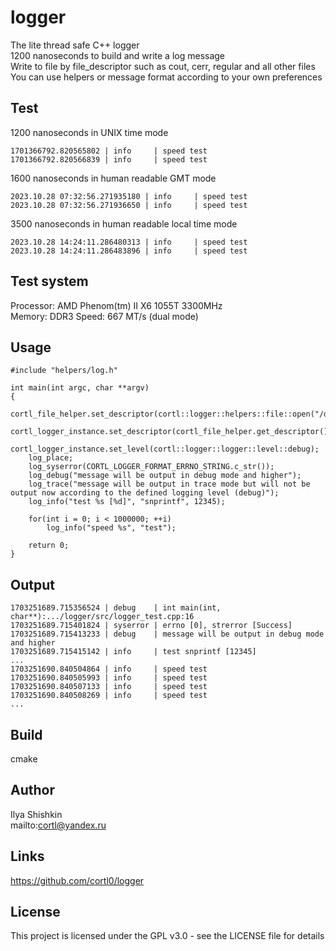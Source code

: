 # logger
The lite thread safe C++ logger  
1200 nanoseconds to build and write a log message  
Write to file by file_descriptor such as cout, cerr, regular and all other files  
You can use helpers or message format according to your own preferences  
  
## Test
1200 nanoseconds in UNIX time mode
```
1701366792.820565802 | info     | speed test
1701366792.820566839 | info     | speed test
```

1600 nanoseconds in human readable GMT mode
```
2023.10.28 07:32:56.271935180 | info     | speed test
2023.10.28 07:32:56.271936650 | info     | speed test
```

3500 nanoseconds in human readable local time mode
```
2023.10.28 14:24:11.286480313 | info     | speed test
2023.10.28 14:24:11.286483896 | info     | speed test
```

## Test system
Processor: AMD Phenom(tm) II X6 1055T 3300MHz  
Memory: DDR3 Speed: 667 MT/s (dual mode)  

## Usage
```
#include "helpers/log.h"

int main(int argc, char **argv)
{
    cortl_file_helper.set_descriptor(cortl::logger::helpers::file::open("/dev/shm/log.txt"));
    cortl_logger_instance.set_descriptor(cortl_file_helper.get_descriptor());
    cortl_logger_instance.set_level(cortl::logger::logger::level::debug);
    log_place;
    log_syserror(CORTL_LOGGER_FORMAT_ERRNO_STRING.c_str());
    log_debug("message will be output in debug mode and higher");
    log_trace("message will be output in trace mode but will not be output now according to the defined logging level (debug)");
    log_info("test %s [%d]", "snprintf", 12345);

    for(int i = 0; i < 1000000; ++i)
        log_info("speed %s", "test");

    return 0;
}
```

## Output
```
1703251689.715356524 | debug    | int main(int, char**):.../logger/src/logger_test.cpp:16
1703251689.715401824 | syserror | errno [0], strerror [Success]
1703251689.715413233 | debug    | message will be output in debug mode and higher
1703251689.715415142 | info     | test snprintf [12345]
...
1703251690.840504864 | info     | speed test
1703251690.840505993 | info     | speed test
1703251690.840507133 | info     | speed test
1703251690.840508269 | info     | speed test
...
```

## Build
cmake

## Author
Ilya Shishkin  
mailto:cortl@yandex.ru

## Links
https://github.com/cortl0/logger

## License
This project is licensed under the GPL v3.0 - see the LICENSE file for details
